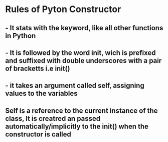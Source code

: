 # Rules of Pyton Constructor

## - It stats with the keyword, like all other functions in Python
## - It is followed by the word init, wich is prefixed and suffixed with double underscores with a pair of bracketts i.e __init__()
## - it takes an argument called self, assigning values to the variables

## Self is a reference to the current instance of the class, It is creatred an passed automatically/implicitly to the __init__() when the constructor is called